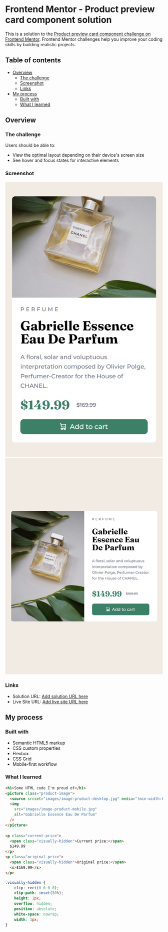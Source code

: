 # Frontend Mentor - Product preview card component solution

This is a solution to the [Product preview card component challenge on Frontend Mentor](https://www.frontendmentor.io/challenges/product-preview-card-component-GO7UmttRfa). Frontend Mentor challenges help you improve your coding skills by building realistic projects.

## Table of contents

- [Overview](#overview)
  - [The challenge](#the-challenge)
  - [Screenshot](#screenshot)
  - [Links](#links)
- [My process](#my-process)
  - [Built with](#built-with)
  - [What I learned](#what-i-learned)


## Overview

### The challenge

Users should be able to:

- View the optimal layout depending on their device's screen size
- See hover and focus states for interactive elements

### Screenshot

![](./screenshot-mobile-version.jpg)
![](./screenshot-desktop-version.jpg)

### Links

- Solution URL: [Add solution URL here](https://your-solution-url.com)
- Live Site URL: [Add live site URL here](https://your-live-site-url.com)

## My process

### Built with

- Semantic HTML5 markup
- CSS custom properties
- Flexbox
- CSS Grid
- Mobile-first workflow

### What I learned

```html
<h1>Some HTML code I'm proud of</h1>
<picture class="product-image">
  <source srcset="images/image-product-desktop.jpg" media="(min-width:600px)" />
  <img
    src="images/image-product-mobile.jpg"
    alt="Gabrielle Essence Eau De Parfum"
  />
</picture>

<p class="current-price">
  <span class="visually-hidden">Current price:</span>
  $149.99
</p>
<p class="original-price">
  <span class="visually-hidden">Original price:</span>
  <s>$169.99</s>
</p>
```

```css
.visually-hidden {
    clip: rect(0 0 0 0);
    clip-path: inset(50%);
    height: 1px;
    overflow: hidden;
    position: absolute;
    white-space: nowrap;
    width: 1px;
}
```
